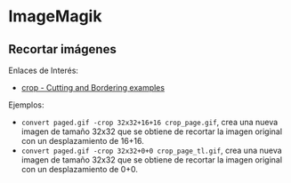 

# ImageMagik

## Recortar imágenes

Enlaces de Interés:
* [crop - Cutting and Bordering examples](http://www.imagemagick.org/Usage/crop/#crop)

Ejemplos:
* `convert paged.gif -crop 32x32+16+16 crop_page.gif`, crea una nueva imagen de tamaño 32x32 que se obtiene de recortar la imagen original con un desplazamiento de 16+16.
* `convert paged.gif -crop 32x32+0+0 crop_page_tl.gif`, crea una nueva imagen de tamaño 32x32 que se obtiene de recortar la imagen original con un desplazamiento de 0+0.
